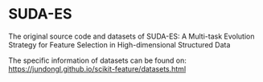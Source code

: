 # SUDA-ES
The original source code and datasets of SUDA-ES: A Multi-task Evolution Strategy for Feature Selection in High-dimensional Structured Data

The specific information of datasets can be found on: https://jundongl.github.io/scikit-feature/datasets.html
